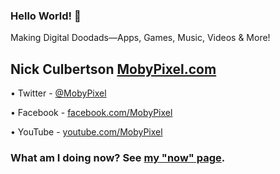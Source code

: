 ### Hello World! 👋

Making Digital Doodads—Apps, Games, Music, Videos & More!

## Nick Culbertson [MobyPixel.com](http://www.mobypixel.com) 

• Twitter - [@MobyPixel](https://twitter.com/MobyPixel)

• Facebook - [facebook.com/MobyPixel](http://www.facebook.com/mobypixel)

• YouTube - [youtube.com/MobyPixel](http://www.youtube.com/mobypixel)

### What am I doing now? See [my "now" page](http://mobypixel.com/now/).


